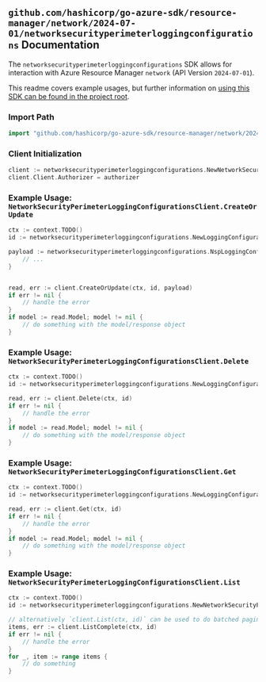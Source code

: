 
## `github.com/hashicorp/go-azure-sdk/resource-manager/network/2024-07-01/networksecurityperimeterloggingconfigurations` Documentation

The `networksecurityperimeterloggingconfigurations` SDK allows for interaction with Azure Resource Manager `network` (API Version `2024-07-01`).

This readme covers example usages, but further information on [using this SDK can be found in the project root](https://github.com/hashicorp/go-azure-sdk/tree/main/docs).

### Import Path

```go
import "github.com/hashicorp/go-azure-sdk/resource-manager/network/2024-07-01/networksecurityperimeterloggingconfigurations"
```


### Client Initialization

```go
client := networksecurityperimeterloggingconfigurations.NewNetworkSecurityPerimeterLoggingConfigurationsClientWithBaseURI("https://management.azure.com")
client.Client.Authorizer = authorizer
```


### Example Usage: `NetworkSecurityPerimeterLoggingConfigurationsClient.CreateOrUpdate`

```go
ctx := context.TODO()
id := networksecurityperimeterloggingconfigurations.NewLoggingConfigurationID("12345678-1234-9876-4563-123456789012", "example-resource-group", "networkSecurityPerimeterName", "loggingConfigurationName")

payload := networksecurityperimeterloggingconfigurations.NspLoggingConfiguration{
	// ...
}


read, err := client.CreateOrUpdate(ctx, id, payload)
if err != nil {
	// handle the error
}
if model := read.Model; model != nil {
	// do something with the model/response object
}
```


### Example Usage: `NetworkSecurityPerimeterLoggingConfigurationsClient.Delete`

```go
ctx := context.TODO()
id := networksecurityperimeterloggingconfigurations.NewLoggingConfigurationID("12345678-1234-9876-4563-123456789012", "example-resource-group", "networkSecurityPerimeterName", "loggingConfigurationName")

read, err := client.Delete(ctx, id)
if err != nil {
	// handle the error
}
if model := read.Model; model != nil {
	// do something with the model/response object
}
```


### Example Usage: `NetworkSecurityPerimeterLoggingConfigurationsClient.Get`

```go
ctx := context.TODO()
id := networksecurityperimeterloggingconfigurations.NewLoggingConfigurationID("12345678-1234-9876-4563-123456789012", "example-resource-group", "networkSecurityPerimeterName", "loggingConfigurationName")

read, err := client.Get(ctx, id)
if err != nil {
	// handle the error
}
if model := read.Model; model != nil {
	// do something with the model/response object
}
```


### Example Usage: `NetworkSecurityPerimeterLoggingConfigurationsClient.List`

```go
ctx := context.TODO()
id := networksecurityperimeterloggingconfigurations.NewNetworkSecurityPerimeterID("12345678-1234-9876-4563-123456789012", "example-resource-group", "networkSecurityPerimeterName")

// alternatively `client.List(ctx, id)` can be used to do batched pagination
items, err := client.ListComplete(ctx, id)
if err != nil {
	// handle the error
}
for _, item := range items {
	// do something
}
```
